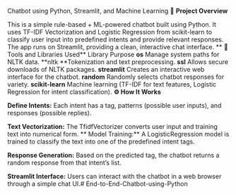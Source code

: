 Chatbot using Python, Streamlit, and Machine Learning
📘 **Project Overview**

This is a simple rule-based + ML-powered chatbot built using Python.
It uses TF-IDF Vectorization and Logistic Regression from scikit-learn to classify user input into predefined intents and provide relevant responses.
The app runs on Streamlit, providing a clean, interactive chat interface.
**
🧰 Tools and Libraries Used**
Library	Purpose
**os**	Manage system paths for NLTK data.
**nltk	**Tokenization and text preprocessing.
**ssl**	Allows secure downloads of NLTK packages.
**streamlit**	Creates an interactive web interface for the chatbot.
**random**	Randomly selects chatbot responses for variety.
**scikit-learn**	Machine learning (TF-IDF for text features, Logistic Regression for intent classification).
**⚙️ How It Works**

**Define Intents:**
Each intent has a tag, patterns (possible user inputs), and responses (possible replies).

**Text Vectorization:**
The TfidfVectorizer converts user input and training text into numerical form.
**
Model Training:**
A LogisticRegression model is trained to classify the text into one of the predefined intent tags.

**Response Generation:**
Based on the predicted tag, the chatbot returns a random response from that intent’s list.

**Streamlit Interface:**
Users can interact with the chatbot in a web browser through a simple chat UI.# End-to-End-Chatbot-using-Python

